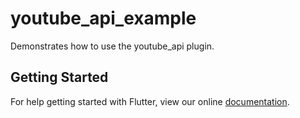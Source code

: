 # youtube_api_example

Demonstrates how to use the youtube_api plugin.

## Getting Started

For help getting started with Flutter, view our online
[documentation](https://flutter.io/).
